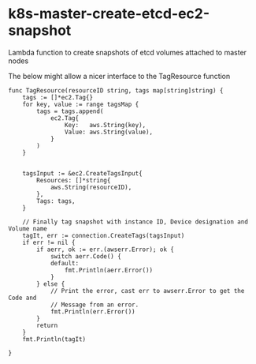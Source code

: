 # k8s-master-create-etcd-ec2-snapshot
Lambda function to create snapshots of etcd volumes attached to master nodes


The below might allow a nicer interface to the TagResource function

```
func TagResource(resourceID string, tags map[string]string) {
	tags := []*ec2.Tag{}
	for key, value := range tagsMap {
		tags = tags.append(
			ec2.Tag{
				Key:   aws.String(key),
				Value: aws.String(value),
			}
		)
	}


	tagsInput := &ec2.CreateTagsInput{
		Resources: []*string{
			aws.String(resourceID),
		},
		Tags: tags,
	}

	// Finally tag snapshot with instance ID, Device designation and Volume name
	tagIt, err := connection.CreateTags(tagsInput)
	if err != nil {
		if aerr, ok := err.(awserr.Error); ok {
			switch aerr.Code() {
			default:
				fmt.Println(aerr.Error())
			}
		} else {
			// Print the error, cast err to awserr.Error to get the Code and
			// Message from an error.
			fmt.Println(err.Error())
		}
		return
	}
	fmt.Println(tagIt)

}

```